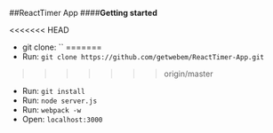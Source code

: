 ##ReactTimer App
####**Getting started**

<<<<<<< HEAD
 - git clone:  ``
=======
 - Run: `git clone https://github.com/getwebem/ReactTimer-App.git`
>>>>>>> origin/master
 - Run:  `git install`
 - Run:  `node server.js`
 - Run:  `webpack -w`
 - Open: `localhost:3000`
 
